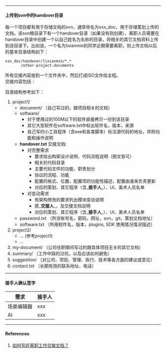 
---

#### 上传到svn中的handover目录

每一个项目都有用于存储文档的svn，通常命名为xxx\_doc，用于存储策划上传的文档。该svn根目录下有一个handover目录（如果没有则创建），离职人员需要在handover目录中创建一个以自己姓名为名称的目录，将相关的其它文档资料上传到该目录下。比如说，一个名为lixianmin的同学近期需要离职，则上传文档以后的基本目录结构如下：

    xxx_doc/handover/lixianmin/*.*
           /other-project-documents



所有交接内容放到一个文件夹中，然后打成ISO文件给主程。  
交接内容包括：

目录结构参考如下：

1. project1/
   * document/    （自己写过的，跟项目相关的文档）
   * software/
     * 对于使用过的100M以下的软件直接拷贝一份到该目录
     * 其它大型软件在software.txt中标出软件名，版本，来源
     * 自己写的小工具程序（含exe和各类脚本）标注源代码的地址，并附功能和操作说明
   * **handover.txt**  交接文档:
     * 对完整需求
       * 要求给出构架设计说明、代码流程说明（图文皆可）
       * 相关的代码目录
       * 主要代码文件的功能、职责划分
       * 协议的流程、功能
       * 配置的格式、位置，配置项的功能性描述，配置由谁来负责更新
       * 对应的策划、其它程序（含_**接手人**_）、UI、美术人员名单
     * 对变动需求
       * 有架构修改的要求列出模块变动说明
       * 原_**交接人**_，及交接文档说明
       * 对应的策划、其它程序（含_**接手人**_）、UI、美术人员名单
   * password.txt  （所涉账号名，密码，网址，svn，git，策划文档地址）
   * software.txt  （所用软件名，版本，plugins, SDK 使用情况情况描述）
2. project2/
   * ... \(参考project1\)
   * ...
3. my-document/ （公司任职期间写过的跟具体项目无关的其它文档）
4. summary/     （工作中踩的过坑，以及应该如何避免）
5. suggestion/  （对公司、项目、管理、执行、技术等各方面的建议或意见）
6. contact.txt  （长期有效的联系地址、电话）

---

#### 接手人确认签字

| 需求 | 接手人 |
| --- | --- |
| 场景编辑器 | xxx |
| AI | xxx |



---

#### References

1. [如何写好离职工作交接文档？](https://zhuanlan.zhihu.com/p/27434051)





